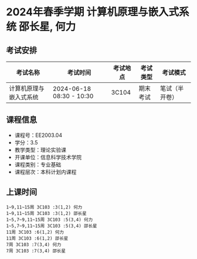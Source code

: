 # 2024年春季学期 计算机原理与嵌入式系统 邵长星, 何力




## 考试安排

| 考试名称 | 考试时间 | 考试地点 | 考试类型 | 考试模式 |
| -------- | -------- | -------- | -------- | -------- |
| 计算机原理与嵌入式系统 | 2024-06-18 08:30 - 10:30 | 3C104 | 期末考试 | 笔试（半开卷） |





## 课程信息

- 课程号：EE2003.04
- 学分：3.5
- 教学类型：理论实验课
- 开课单位：信息科学技术学院
- 课程类别：专业基础
- 课程层次：本科计划内课程

## 上课时间

```
1~9,11~15周 3C103 :3(1,2) 何力
1~9,11~15周 3C103 :3(1,2) 邵长星
1~5,7~9,11~15周 3C103 :5(3,4) 何力
1~5,7~9,11~15周 3C103 :5(3,4) 邵长星
11周 3C103 :6(1,2) 何力
11周 3C103 :6(1,2) 邵长星
7周 3C103 :7(3,4) 何力
7周 3C103 :7(3,4) 邵长星
```

